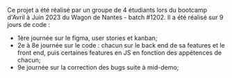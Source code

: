 Ce projet a été réalisé par un groupe de 4 étudiants lors du bootcamp d'Avril à Juin 2023 du Wagon de Nantes - batch #1202.
Il a été réalisé sur 9 jours de code :
 - 1ère journée sur le figma, user stories et kanban;
 - 2e à 8e journée sur le code : chacun sur le back end de sa features et le front end, puis certaines features en JS en fonction des appétences de chacun;
 - 9e journée sur la correction des bugs suite à mid-demo;

